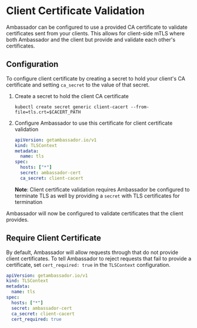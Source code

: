 # Client Certificate Validation

Ambassador can be configured to use a provided CA certificate to validate certificates sent from your clients. This allows for client-side mTLS where both Ambassador and the client but provide and validate each other's certificates.

## Configuration

To configure client certificate by creating a secret to hold your client's CA certificate and setting `ca_secret` to the value of that secret.

1. Create a secret to hold the client CA certificate

    ```shell
    kubectl create secret generic client-cacert --from-file=tls.crt=$CACERT_PATH
    ```

2. Configure Ambassador to use this certificate for client certificate validation

    ```yaml
    apiVersion: getambassador.io/v1
    kind: TLSContext
    metadata:
      name: tls
    spec:
      hosts: ["*"]
      secret: ambassador-cert
      ca_secret: client-cacert
    ```

    **Note**: Client certificate validation requires Ambassador be configured to terminate TLS as well by providing a `secret` with TLS certificates for termination

Ambassador will now be configured to validate certificates that the client provides.

## Require Client Certificate

By default, Ambassador will allow requests through that do not provide client certificates. To tell Ambassador to reject requests that fail to provide a certificate, set `cert_required: true` in the `TLSContext` configuration.

```yaml
apiVersion: getambassador.io/v1
kind: TLSContext
metadata:
  name: tls
spec:
  hosts: ["*"]
  secret: ambassador-cert
  ca_secret: client-cacert
  cert_required: true
```
